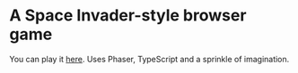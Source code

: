 # A Space Invader-style browser game

You can play it [here](https://distracted-wiles-a22571.netlify.com/). Uses Phaser, TypeScript and a sprinkle of imagination.
